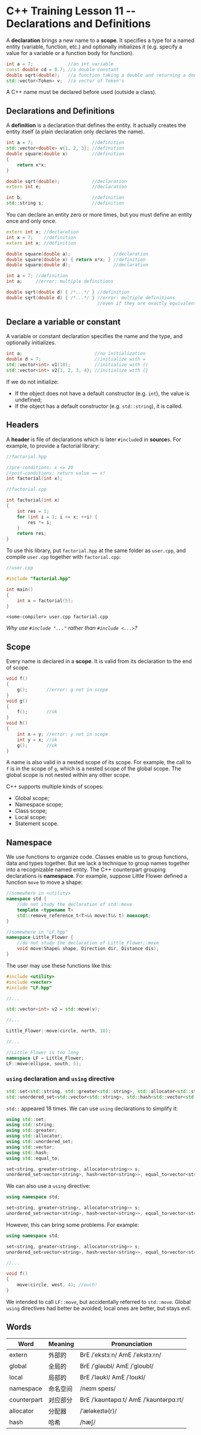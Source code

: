 # C++ Training Lesson 11 -- Declarations and Definitions

A **declaration** brings a new name to a **scope**. It specifies a type for a named entity (variable, function, etc.) and optionally initializes it (e.g. specify a value for a variable or a function body for function).

```C++
int a = 7;             //an int variable
const double cd = 8.7; //a double constant
double sqrt(double);   //a function taking a double and returning a double
std::vector<Token> v;  //a vector of Token's
```

A C++ name must be declared before used (outside a class).

## Declarations and Definitions

A **definition** is a declaration that defines the entity. It actually creates the entity itself (a plain declaration only declares the name).

```C++
int a = 7;                      //definition
std::vector<double> v{1, 2, 3}; //definition
double square(double x)         //definition
{
    return x*x;
}

double sqrt(double);            //declaration
extern int e;                   //declaration

int b;                          //definition
std::string s;                  //definition
```

You can declare an entity zero or more times, but you must define an entity once and only once.

```C++
extern int x; //declaration
int x = 7;    //definition
extern int x; //definition

double square(double a);                //declaration
double square(double x) { return x*x; } //definition
double square(double d);                //declaration

int a = 7; //definition
int a;     //error: multiple definitions

double sqrt(double d) { /*...*/ } //definition
double sqrt(double d) { /*...*/ } //error: multiple definitions
                                  //even if they are exactly equivalent
```

## Declare a variable or constant

A variable or constant declaration specifies the name and the type, and optionally initializes.

```C++
int a;                           //no initialization
double d = 7;                    //initialize with =
std::vector<int> v1(10);         //initialize with ()
std::vector<int> v2{1, 2, 3, 4}; //initialize with {}
```

If we do not initialize:

- If the object does not have a default constructor (e.g. `int`), the value is undefined;
- If the object has a default constructor (e.g. `std::string`), it is called.

## Headers

A **header** is file of declarations which is later `#include`d in **source**s. For example, to provide a factorial library:

```C++
//factorial.hpp

//pre-conditions: x <= 20
//post-conditions: return value == x!
int factorial(int x);
```

```C++
//factorial.cpp

int factorial(int x)
{
    int res = 1;
    for (int i = 1; i <= x; ++i) {
        res *= i;
    }
    return res;
}
```

To use this library, put `factorial.hpp` at the same folder as `user.cpp`, and compile `user.cpp` together with `factorial.cpp`:

```C++
//user.cpp

#include "factorial.hpp"

int main()
{
    int x = factorial(5);
}
```

    <some-compiler> user.cpp factorial.cpp

*Why use `#include "..."` rather than `#include <...>`?*

## Scope

Every name is declared in a **scope**. It is valid from its declaration to the end of scope.

```C++
void f()
{
    g();       //error: g not in scope
}
void g()
{
    f();       //ok
}
void h()
{
    int x = y; //error: y not in scope
    int y = x; //ok
    g();       //ok
}
```

A name is also valid in a nested scope of its scope. For example, the call to `f` is in the scope of `g`, which is a nested scope of the global scope. The global scope is not nested within any other scope.

C++ supports multiple kinds of scopes:

- Global scope;
- Namespace scope;
- Class scope;
- Local scope;
- Statement scope.

## Namespace

We use functions to organize code. Classes enable us to group functions, data and types together. But we lack a technique to group names together into a recognizable named entity. The C++ counterpart grouping declarations is **namespace**. For example, suppose Little Flower defined a function `move` to move a shape:

```C++
//somewhere in <utility>
namespace std {
    //do not study the declaration of std::move
    template <typename T>
    std::remove_reference_t<T>&& move(T&& t) noexcept;
}

//somewhere in "LF.hpp"
namespace Little_Flower {
    //do not study the declaration of Little_Flower::move
    void move(Shape& shape, Direction dir, Distance dis);
}
```

The user may use these functions like this:

```C++
#include <utility>
#include <vector>
#include "LF.hpp"

//...

std::vector<int> v2 = std::move(v);

//...

Little_Flower::move(circle, north, 10);

//...

//Little_Flower is too long
namespace LF = Little_Flower;
LF::move(ellipse, south, 5);
```

### `using` declaration and `using` directive

```C++
std::set<std::string, std::greater<std::string>, std::allocator<std::string>> s;
std::unordered_set<std::vector<std::string>, std::hash<std::vector<std::string>>, std::equal_to<std::vector<std::string>>, std::allocator<std::vector<std::string>>> u;
```

`std::` appeared 18 times. We can use `using` declarations to simplify it:

```C++
using std::set;
using std::string;
using std::greater;
using std::allocator;
using std::unordered_set;
using std::vector;
using std::hash;
using std::equal_to;

set<string, greater<string>, allocator<string>> s;
unordered_set<vector<string>, hash<vector<string>>, equal_to<vector<string>>, allocator<vector<string>>> u;
```

We can also use a `using` directive:

```C++
using namespace std;

set<string, greater<string>, allocator<string>> s;
unordered_set<vector<string>, hash<vector<string>>, equal_to<vector<string>>, allocator<vector<string>>> u;
```

However, this can bring some problems. For example:

```C++
using namespace std;

set<string, greater<string>, allocator<string>> s;
unordered_set<vector<string>, hash<vector<string>>, equal_to<vector<string>>, allocator<vector<string>>> u;

//...

void f()
{
    move(circle, west, 4); //ouch!
}
```

We intended to call `LF::move`, but accidentally referred to `std::move`. Global `using` directives had better be avoided; local ones are better, but stays evil.

## Words

Word | Meaning | Pronunciation
--- | --- | ---
extern | 外部的 | BrE /ˈekstɜːn/ AmE /ˈekstɜːrn/
global | 全局的 | BrE /ˈɡləʊbl/ AmE /ˈɡloʊbl/
local | 局部的 | BrE /ˈləʊkl/ AmE /ˈloʊkl/
namespace | 命名空间 | /neɪm speɪs/
counterpart | 对应部分 | BrE /ˈkaʊntəpɑːt/ AmE /ˈkaʊntərpɑːrt/
allocator | 分配器 | /ˈæləkeɪtə(r)/
hash | 哈希 | /hæʃ/
